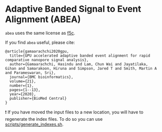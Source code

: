 # Adaptive Banded Signal to Event Alignment (ABEA)

`abea` uses the same license as [f5c](https://github.com/hasindu2008/f5c).

If you find `abea` useful, please cite:

```
@article{gamaarachchi2020gpu,
  title={GPU accelerated adaptive banded event alignment for rapid comparative nanopore signal analysis},
  author={Gamaarachchi, Hasindu and Lam, Chun Wai and Jayatilaka, Gihan and Samarakoon, Hiruna and Simpson, Jared T and Smith, Martin A and Parameswaran, Sri},
  journal={BMC bioinformatics},
  volume={21},
  number={1},
  pages={1--13},
  year={2020},
  publisher={BioMed Central}
}
```

:exclamation: If you have moved the input files to a new location, you will have to regenerate the index files. To do so you can use [scripts/generate_indexes.sh](scripts/generate_indexes.sh).
